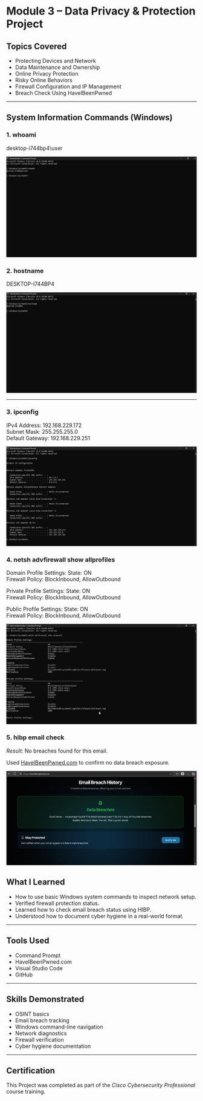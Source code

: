 # Module 3 – Data Privacy & Protection Project

## Topics Covered
- Protecting Devices and Network
- Data Maintenance and Ownership
- Online Privacy Protection
- Risky Online Behaviors
- Firewall Configuration and IP Management
- Breach Check Using HaveIBeenPwned

---

##  System Information Commands (Windows)

### 1. whoami

desktop-i744bp4\user

![Whoami Screenshot](./screenshots/whoami.png)

### 2. hostname

DESKTOP-I744BP4

![Hostname Screenshot](./screenshots/hostname.png)

---

### 3. ipconfig

IPv4 Address: 192.168.229.172  
Subnet Mask: 255.255.255.0  
Default Gateway: 192.168.229.251

![IPConfig Screenshot](./screenshots/ipconfig.png)


### 4. netsh advfirewall show allprofiles

Domain Profile Settings:
State: ON  
Firewall Policy: BlockInbound, AllowOutbound

Private Profile Settings:
State: ON  
Firewall Policy: BlockInbound, AllowOutbound

Public Profile Settings:
State: ON  
Firewall Policy: BlockInbound, AllowOutbound

![Firewall Screenshot](./screenshots/firewall_status.png)


### 5. hibp email check
*Result:* No breaches found for this email.

Used [HaveIBeenPwned.com](https://haveibeenpwned.com) to confirm no data breach exposure.

![HIBP Screenshot](./screenshots/hibp.png)


## What I Learned

- How to use basic Windows system commands to inspect network setup.  
- Verified firewall protection status.  
- Learned how to check email breach status using HIBP.  
- Understood how to document cyber hygiene in a real-world format.

---

##  Tools Used

- Command Prompt  
- HaveIBeenPwned.com  
- Visual Studio Code  
- GitHub

---

##  Skills Demonstrated

- OSINT basics  
- Email breach tracking  
- Windows command-line navigation  
- Network diagnostics  
- Firewall verification  
- Cyber hygiene documentation

---

## Certification

This Project was completed as part of the *Cisco Cybersecurity Professional* course training.